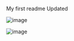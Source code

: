 My first readme 
Updated 



![image](https://user-images.githubusercontent.com/110098940/236053642-d8166784-b765-4e6c-a876-e48d418a5361.png)




![image](https://user-images.githubusercontent.com/110098940/236054171-05e77b63-2c21-44ea-850e-e63894c36beb.png)


